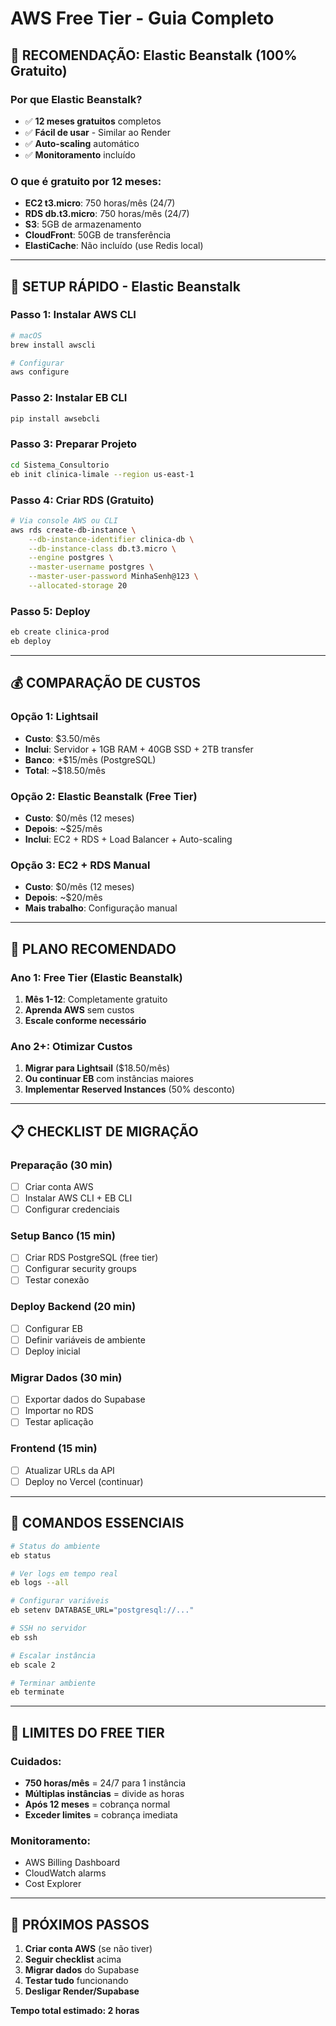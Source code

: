 # AWS Free Tier - Guia Completo

## 🎯 RECOMENDAÇÃO: Elastic Beanstalk (100% Gratuito)

### **Por que Elastic Beanstalk?**
- ✅ **12 meses gratuitos** completos
- ✅ **Fácil de usar** - Similar ao Render
- ✅ **Auto-scaling** automático
- ✅ **Monitoramento** incluído

### **O que é gratuito por 12 meses:**
- **EC2 t3.micro**: 750 horas/mês (24/7)
- **RDS db.t3.micro**: 750 horas/mês (24/7)
- **S3**: 5GB de armazenamento
- **CloudFront**: 50GB de transferência
- **ElastiCache**: Não incluído (use Redis local)

---

## 🚀 SETUP RÁPIDO - Elastic Beanstalk

### **Passo 1: Instalar AWS CLI**
```bash
# macOS
brew install awscli

# Configurar
aws configure
```

### **Passo 2: Instalar EB CLI**
```bash
pip install awsebcli
```

### **Passo 3: Preparar Projeto**
```bash
cd Sistema_Consultorio
eb init clinica-limale --region us-east-1
```

### **Passo 4: Criar RDS (Gratuito)**
```bash
# Via console AWS ou CLI
aws rds create-db-instance \
    --db-instance-identifier clinica-db \
    --db-instance-class db.t3.micro \
    --engine postgres \
    --master-username postgres \
    --master-user-password MinhaSenh@123 \
    --allocated-storage 20
```

### **Passo 5: Deploy**
```bash
eb create clinica-prod
eb deploy
```

---

## 💰 COMPARAÇÃO DE CUSTOS

### **Opção 1: Lightsail**
- **Custo**: $3.50/mês
- **Inclui**: Servidor + 1GB RAM + 40GB SSD + 2TB transfer
- **Banco**: +$15/mês (PostgreSQL)
- **Total**: ~$18.50/mês

### **Opção 2: Elastic Beanstalk (Free Tier)**
- **Custo**: $0/mês (12 meses)
- **Depois**: ~$25/mês
- **Inclui**: EC2 + RDS + Load Balancer + Auto-scaling

### **Opção 3: EC2 + RDS Manual**
- **Custo**: $0/mês (12 meses)
- **Depois**: ~$20/mês
- **Mais trabalho**: Configuração manual

---

## 🎯 PLANO RECOMENDADO

### **Ano 1: Free Tier (Elastic Beanstalk)**
1. **Mês 1-12**: Completamente gratuito
2. **Aprenda AWS** sem custos
3. **Escale conforme necessário**

### **Ano 2+: Otimizar Custos**
1. **Migrar para Lightsail** ($18.50/mês)
2. **Ou continuar EB** com instâncias maiores
3. **Implementar Reserved Instances** (50% desconto)

---

## 📋 CHECKLIST DE MIGRAÇÃO

### **Preparação (30 min)**
- [ ] Criar conta AWS
- [ ] Instalar AWS CLI + EB CLI
- [ ] Configurar credenciais

### **Setup Banco (15 min)**
- [ ] Criar RDS PostgreSQL (free tier)
- [ ] Configurar security groups
- [ ] Testar conexão

### **Deploy Backend (20 min)**
- [ ] Configurar EB
- [ ] Definir variáveis de ambiente
- [ ] Deploy inicial

### **Migrar Dados (30 min)**
- [ ] Exportar dados do Supabase
- [ ] Importar no RDS
- [ ] Testar aplicação

### **Frontend (15 min)**
- [ ] Atualizar URLs da API
- [ ] Deploy no Vercel (continuar)

---

## 🔧 COMANDOS ESSENCIAIS

```bash
# Status do ambiente
eb status

# Ver logs em tempo real
eb logs --all

# Configurar variáveis
eb setenv DATABASE_URL="postgresql://..."

# SSH no servidor
eb ssh

# Escalar instância
eb scale 2

# Terminar ambiente
eb terminate
```

---

## 🚨 LIMITES DO FREE TIER

### **Cuidados:**
- **750 horas/mês** = 24/7 para 1 instância
- **Múltiplas instâncias** = divide as horas
- **Após 12 meses** = cobrança normal
- **Exceder limites** = cobrança imediata

### **Monitoramento:**
- AWS Billing Dashboard
- CloudWatch alarms
- Cost Explorer

---

## 🎯 PRÓXIMOS PASSOS

1. **Criar conta AWS** (se não tiver)
2. **Seguir checklist** acima
3. **Migrar dados** do Supabase
4. **Testar tudo** funcionando
5. **Desligar Render/Supabase**

**Tempo total estimado: 2 horas**